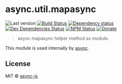 # async.util.mapasync

![Last version](https://img.shields.io/github/tag/async-js/mapasync.svg?style=flat-square)
[![Build Status](http://img.shields.io/travis/async-js/mapasync/master.svg?style=flat-square)](https://travis-ci.org/async-js/mapasync)
[![Dependency status](http://img.shields.io/david/async-js/mapasync.svg?style=flat-square)](https://david-dm.org/async-js/mapasync)
[![Dev Dependencies Status](http://img.shields.io/david/dev/async-js/mapasync.svg?style=flat-square)](https://david-dm.org/async-js/mapasync#info=devDependencies)
[![NPM Status](http://img.shields.io/npm/dm/mapasync.svg?style=flat-square)](https://www.npmjs.org/package/mapasync)
[![Donate](https://img.shields.io/badge/donate-paypal-blue.svg?style=flat-square)](https://paypal.me/kikobeats)

> async mapasync helper method as module.

This module is used internally by [async](https://github.com/async-js/async).

## License

MIT © [async-js](https://github.com/async-js)
